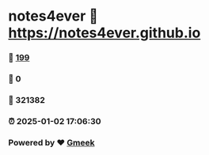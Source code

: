 # notes4ever :link: https://notes4ever.github.io 
### :page_facing_up: [199](https://notes4ever.github.io/tag.html) 
### :speech_balloon: 0 
### :hibiscus: 321382 
### :alarm_clock: 2025-01-02 17:06:30 
### Powered by :heart: [Gmeek](https://github.com/Meekdai/Gmeek)
